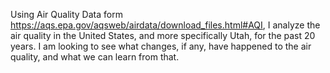 Using Air Quality Data form https://aqs.epa.gov/aqsweb/airdata/download_files.html#AQI, I analyze the air quality in the United States, and more specifically Utah, for the past 20 years. 
I am looking to see what changes, if any, have happened to the air quality, and what we can learn from that. 
